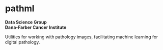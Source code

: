 # pathml  

**Data Science Group**  
**Dana-Farber Cancer Institute**

Utilities for working with pathology images, facilitating machine learning for digital pathology.